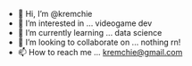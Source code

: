 - 👋 Hi, I’m @kremchie
- 👀 I’m interested in ... videogame dev
- 🌱 I’m currently learning ... data science
- 💞️ I’m looking to collaborate on ... nothing rn!
- 📫 How to reach me ... kremchie@gmail.com 

<!---
kremchie/kremchie is a ✨ special ✨ repository because its `README.md` (this file) appears on your GitHub profile.
You can click the Preview link to take a look at your changes.
--->
